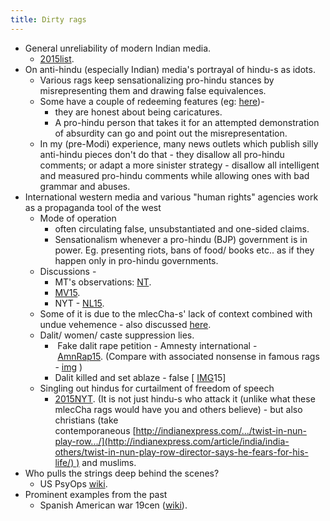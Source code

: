```yaml
---
title: Dirty rags
---
```

- General unreliability of modern Indian media.
    - [2015list](http://www.opindia.com/2015/10/top-lies-spread-by-indian-media-in-september-2015/?utm_content=buffer4f169&utm_medium=social&utm_source=facebook.com&utm_campaign=buffer).
- On anti-hindu (especially Indian) media's portrayal of hindu-s as idots.
    - Various rags keep sensationalizing pro-hindu stances by misrepresenting them and drawing false equivalences.
    - Some have a couple of redeeming features (eg: [here](https://www.facebook.com/vishvas.vasuki/posts/10152793456577989?notif_t=like))- 
        - they are honest about being caricatures.
        - A pro-hindu person that takes it for an attempted demonstration of absurdity can go and point out the misrepresentation.
    - In my (pre-Modi) experience, many news outlets which publish silly anti-hindu pieces don't do that - they disallow all pro-hindu comments; or adapt a more sinister strategy - disallow all intelligent and measured pro-hindu comments while allowing ones with bad grammar and abuses.
- International western media and various "human rights" agencies work as a propaganda tool of the west
    - Mode of operation
        - often circulating false, unsubstantiated and one-sided claims.
        - Sensationalism whenever a pro-hindu (BJP) government is in power. Eg. presenting riots, bans of food/ books etc.. as if they happen only in pro-hindu governments.
    - Discussions -
        - MT's observations: [NT](https://manasataramgini.wordpress.com/2014/10/25/a-geopolitical-segment-the-news-traders/).
        - [MV15](https://www.facebook.com/mani.varadarajan/posts/10153171497863097).
        - NYT - [NL15](http://www.newslaundry.com/2015/10/03/does-the-new-york-times-have-an-india-problem/).
    - Some of it is due to the mlecCha-s' lack of context combined with undue vehemence - also discussed [here](https://sites.google.com/site/hinduvichaarah/vairinah/academic-subversion).
    - Dalit/ women/ caste suppression lies.
        -  Fake dalit rape petition - Amnesty international - [AmnRap15](http://www.spiked-online.com/newsite/article/amnesty-fuelling-the-indian-rape-myth/17406#.VfMlFrMM_Bc.twitter). (Compare with associated nonsense in famous rags - [img](http://i.imgur.com/eMTDF5E.png) )
        - Dalit killed and set ablaze - false \[ [IMG](http://i.imgur.com/0Vz6rKX.jpg)15\]
    - Singling out hindus for curtailment of freedom of speech
        - [2015NYT](http://www.nytimes.com/2015/10/04/opinion/sunday/sonia-faleiro-india-free-speech-kalburgi-pansare-dabholkar.html?action=click&pgtype=Homepage&module=opinion-c-col-top-region&region=opinion-c-col-top-region&WT.nav=opinion-c-col-top-region). (It is not just hindu-s who attack it (unlike what these mlecCha rags would have you and others believe) - but also christians (take contemporaneous [http://indianexpress.com/.../twist-in-nun-play-row.../](http://indianexpress.com/article/india/india-others/twist-in-nun-play-row-director-says-he-fears-for-his-life/) ) and muslims.
- Who pulls the strings deep behind the scenes?
    - US PsyOps [wiki](https://en.wikipedia.org/wiki/Psychological_Operations_(United_States)).
- Prominent examples from the past
    - Spanish American war 19cen ([wiki](https://en.wikipedia.org/wiki/Propaganda_of_the_Spanish%E2%80%93American_War)).